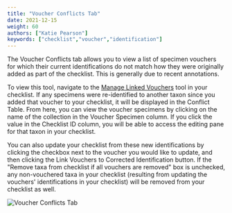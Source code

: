 ```yaml
---
title: "Voucher Conflicts Tab"
date: 2021-12-15
weight: 60
authors: ["Katie Pearson"]
keywords: ["checklist","voucher","identification"]
---
```


The Voucher Conflicts tab allows you to view a list of specimen vouchers for which their current identifications do not match how they were originally added as part of the checklist. This is generally due to recent annotations.

To view this tool, navigate to the [Manage Linked Vouchers](https://biokic.github.io/symbiota-docs/user/checklist/voucher/) tool in your checklist. If any specimens were re-identified to another taxon since you added that voucher to your checklist, it will be displayed in the Conflict Table. From here, you can view the voucher specimens by clicking on the name of the collection in the Voucher Specimen column. If you click the value in the Checklist ID column, you will be able to access the editing pane for that taxon in your checklist.

You can also update your checklist from these new identifications by clicking the checkbox next to the voucher you would like to update, and then clicking the Link Vouchers to Corrected Identification button. If the "Remove taxa from checklist if all vouchers are removed" box is unchecked, any non-vouchered taxa in your checklist (resulting from updating the vouchers' identifications in your checklist) will be removed from your checklist as well.

![Voucher Conflicts Tab](/symbiota-docs/images/voucherconflictstab.PNG)
